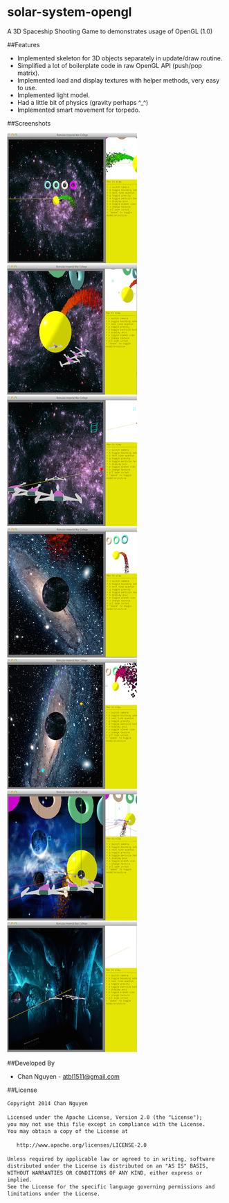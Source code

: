 solar-system-opengl
============

A 3D Spaceship Shooting Game to demonstrates usage of OpenGL (1.0)

##Features

* Implemented skeleton for 3D objects separately in update/draw routine.
* Simplified a lot of boilerplate code in raw OpenGL API (push/pop matrix).
* Implemented load and display textures with helper methods, very easy to use.
* Implemented light model.
* Had a little bit of physics (gravity perhaps ^_^)
* Implemented smart movement for torpedo.


##Screenshots

<img src="https://raw.githubusercontent.com/channguyen/solar-system-opengl/master/one.png">
<img src="https://raw.githubusercontent.com/channguyen/solar-system-opengl/master/two.png">
<img src="https://raw.githubusercontent.com/channguyen/solar-system-opengl/master/three.png">
<img src="https://raw.githubusercontent.com/channguyen/solar-system-opengl/master/four.png">
<img src="https://raw.githubusercontent.com/channguyen/solar-system-opengl/master/five.png">
<img src="https://raw.githubusercontent.com/channguyen/solar-system-opengl/master/six.png">
<img src="https://raw.githubusercontent.com/channguyen/solar-system-opengl/master/seven.png">

##Developed By

* Chan Nguyen - <atbl1511@gmail.com>



##License


    Copyright 2014 Chan Nguyen

    Licensed under the Apache License, Version 2.0 (the "License");
    you may not use this file except in compliance with the License.
    You may obtain a copy of the License at

       http://www.apache.org/licenses/LICENSE-2.0

    Unless required by applicable law or agreed to in writing, software
    distributed under the License is distributed on an "AS IS" BASIS,
    WITHOUT WARRANTIES OR CONDITIONS OF ANY KIND, either express or implied.
    See the License for the specific language governing permissions and
    limitations under the License.
